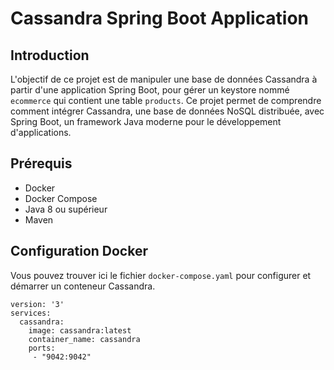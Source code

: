 # Cassandra Spring Boot Application

## Introduction

L'objectif de ce projet est de manipuler une base de données Cassandra à partir d'une application Spring Boot, pour gérer un keystore nommé `ecommerce` qui contient une table `products`. Ce projet permet de comprendre comment intégrer Cassandra, une base de données NoSQL distribuée, avec Spring Boot, un framework Java moderne pour le développement d'applications.

## Prérequis

- Docker
- Docker Compose
- Java 8 ou supérieur
- Maven

## Configuration Docker

Vous pouvez trouver ici le fichier `docker-compose.yaml` pour configurer et démarrer un conteneur Cassandra.

```
version: '3'
services:
  cassandra:
    image: cassandra:latest
    container_name: cassandra
    ports:
     - "9042:9042"
```

